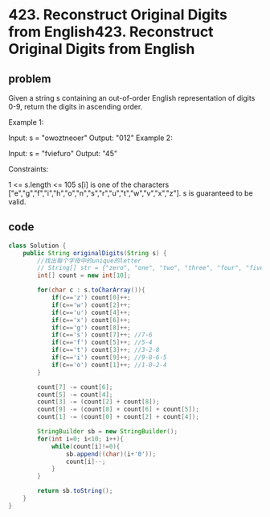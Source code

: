 # 423. Reconstruct Original Digits from English423. Reconstruct Original Digits from English

## problem

Given a string s containing an out-of-order English representation of digits 0-9, return the digits in ascending order.

Example 1:

Input: s = "owoztneoer"
Output: "012"
Example 2:

Input: s = "fviefuro"
Output: "45"

Constraints:

1 <= s.length <= 105
s[i] is one of the characters ["e","g","f","i","h","o","n","s","r","u","t","w","v","x","z"].
s is guaranteed to be valid.

## code

```java
class Solution {
    public String originalDigits(String s) {
        //找出每个字母中的unique的letter
        // String[] str = {"zero", "one", "two", "three", "four", "five", "six", "seven", "eight", "nine"};
        int[] count = new int[10];

        for(char c : s.toCharArray()){
            if(c=='z') count[0]++;
            if(c=='w') count[2]++;
            if(c=='u') count[4]++;
            if(c=='x') count[6]++;
            if(c=='g') count[8]++;
            if(c=='s') count[7]++; //7-6
            if(c=='f') count[5]++; //5-4
            if(c=='t') count[3]++; //3-2-8
            if(c=='i') count[9]++; //9-8-6-5
            if(c=='o') count[1]++; //1-0-2-4
        }

        count[7] -= count[6];
        count[5] -= count[4];
        count[3] -= (count[2] + count[8]);
        count[9] -= (count[8] + count[6] + count[5]);
        count[1] -= (count[0] + count[2] + count[4]);

        StringBuilder sb = new StringBuilder();
        for(int i=0; i<10; i++){
            while(count[i]!=0){
                sb.append((char)(i+'0'));
                count[i]--;
            }
        }

        return sb.toString();
    }
}
```
